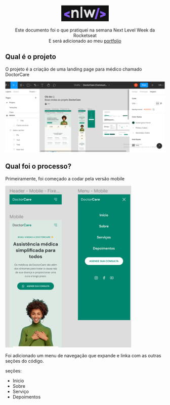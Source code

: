 <h1 align="center"><img src="https://github.com/Hellimateas/NLW/blob/main/img-READme/logo-nlw.png" width="150px" height="50px" align=center></h1>

<p align="center">Este documento foi o que pratiquei na semana Next Level Week da Rocketseat
  </br>E será adicionado ao meu <a href="https://hellimateas.github.io/portfolio">portfolio</a></p>

## Qual é o projeto

O projeto é a criação de uma landing page para médico chamado DoctorCare

![landing page](https://github.com/Hellimateas/NLW/blob/main/img-READme/projeto-NLW-Figma.png)

## Qual foi o processo?

Primeiramente, foi começado a codar pela versão mobile 

<img src="https://github.com/Hellimateas/NLW/blob/main/img-READme/landing-page-mobile.png">

Foi adicionado um menu de navegação que expande e linka com as outras seções do código.

seções:
  * Inicio
  * Sobre
  * Serviço
  * Depoimentos
